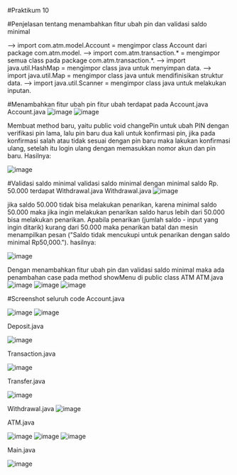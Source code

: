 
#Praktikum 10 


#Penjelasan tentang menambahkan fitur ubah pin dan validasi saldo minimal  


--> import com.atm.model.Account = mengimpor class Account dari package com.atm.model.
--> import com.atm.transaction.* = mengimpor semua class pada package com.atm.transaction.*.
--> import java.util.HashMap = mengimpor class java untuk menyimpan data.
--> import java.util.Map = mengimpor class java untuk mendifinisikan struktur data. 
--> import java.util.Scanner = mengimpor class java untuk melakukan inputan.

#Menambahkan fitur ubah pin
fitur ubah terdapat pada Account.java
Account.java
![image](https://github.com/user-attachments/assets/8bea0060-8a1d-4a56-ae8e-d83823e7e60a)
![image](https://github.com/user-attachments/assets/c08222ec-c0fe-4465-b7d9-cb1ecd0b7d46)

Membuat method baru, yaitu public void changePin untuk ubah PIN dengan verifikasi pin lama, lalu pin baru dua kali untuk konfirmasi pin, 
jika pada konfirmasi salah atau tidak sesuai dengan pin baru maka lakukan konfirmasi ulang, setelah itu login ulang dengan memasukkan nomor akun dan pin baru.
Hasilnya:

![image](https://github.com/user-attachments/assets/6de2203d-4a4d-4ada-8020-a9a68cf38ca1)

#Validasi saldo minimal
validasi saldo minimal dengan minimal saldo Rp. 50.000 terdapat Withdrawal.java
Withdrawal.java
![image](https://github.com/user-attachments/assets/4686fb78-ae9b-4866-a2e2-c5d224d25007)

jika saldo 50.000 tidak bisa melakukan penarikan, karena minimal saldo 50.000 maka jika ingin melakukan penarikan saldo 
harus lebih dari 50.000 bisa melakukan penarikan. Apabila penarikan (jumlah saldo - input yang ingin ditarik) kurang dari 50.000
maka penarikan batal dan mesin menampilkan pesan ("Saldo tidak mencukupi untuk penarikan dengan saldo minimal Rp50,000.").
hasilnya: 

![image](https://github.com/user-attachments/assets/354e699f-7e40-4e92-94e5-c5d0a98de7ae)

Dengan menambahkan fitur ubah pin dan validasi saldo minimal maka ada penambahan case pada method showMenu di public class ATM
ATM.java
![image](https://github.com/user-attachments/assets/2b4f6c2f-3777-4635-9350-b01152de39ff)
![image](https://github.com/user-attachments/assets/04c59d3e-a5fb-4e44-8ec2-344d5baac538)
![image](https://github.com/user-attachments/assets/bd5af902-5e25-48f7-87dc-96ff452c3d47)


#Screenshot seluruh code
Account.java

![image](https://github.com/user-attachments/assets/8bea0060-8a1d-4a56-ae8e-d83823e7e60a)
![image](https://github.com/user-attachments/assets/c08222ec-c0fe-4465-b7d9-cb1ecd0b7d46)


Deposit.java

![image](https://github.com/user-attachments/assets/9806f984-260f-4184-b6b8-678766e4b554)


Transaction.java

![image](https://github.com/user-attachments/assets/f1fe0272-09f5-4ea2-b00a-b841f208c6f8)



Transfer.java

![image](https://github.com/user-attachments/assets/f86a89ec-d9ad-4879-a708-fe91079994a0)


Withdrawal.java
![image](https://github.com/user-attachments/assets/12e49834-9c3f-4be8-aebb-a4b81acefd00)


ATM.java

![image](https://github.com/user-attachments/assets/2b4f6c2f-3777-4635-9350-b01152de39ff)
![image](https://github.com/user-attachments/assets/04c59d3e-a5fb-4e44-8ec2-344d5baac538)
![image](https://github.com/user-attachments/assets/bd5af902-5e25-48f7-87dc-96ff452c3d47)


Main.java

![image](https://github.com/user-attachments/assets/8fb46003-3b89-4537-a5fe-e3520a8f614e)
